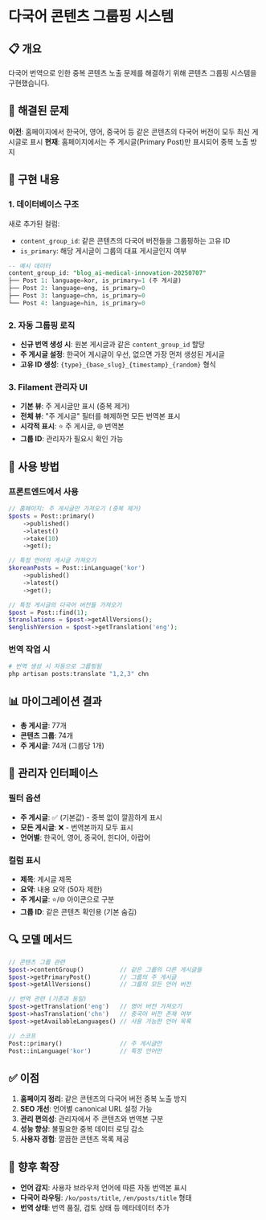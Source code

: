 # 다국어 콘텐츠 그룹핑 시스템

## 📋 개요

다국어 번역으로 인한 중복 콘텐츠 노출 문제를 해결하기 위해 콘텐츠 그룹핑 시스템을 구현했습니다.

## 🎯 해결된 문제

**이전**: 홈페이지에서 한국어, 영어, 중국어 등 같은 콘텐츠의 다국어 버전이 모두 최신 게시글로 표시
**현재**: 홈페이지에서는 주 게시글(Primary Post)만 표시되어 중복 노출 방지

## 🔧 구현 내용

### 1. 데이터베이스 구조

새로 추가된 컬럼:
- `content_group_id`: 같은 콘텐츠의 다국어 버전들을 그룹핑하는 고유 ID
- `is_primary`: 해당 게시글이 그룹의 대표 게시글인지 여부

```sql
-- 예시 데이터
content_group_id: "blog_ai-medical-innovation-20250707"
├── Post 1: language=kor, is_primary=1 (주 게시글)
├── Post 2: language=eng, is_primary=0 
├── Post 3: language=chn, is_primary=0
└── Post 4: language=hin, is_primary=0
```

### 2. 자동 그룹핑 로직

- **신규 번역 생성 시**: 원본 게시글과 같은 `content_group_id` 할당
- **주 게시글 설정**: 한국어 게시글이 우선, 없으면 가장 먼저 생성된 게시글
- **고유 ID 생성**: `{type}_{base_slug}_{timestamp}_{random}` 형식

### 3. Filament 관리자 UI

- **기본 뷰**: 주 게시글만 표시 (중복 제거)
- **전체 뷰**: "주 게시글" 필터를 해제하면 모든 번역본 표시
- **시각적 표시**: ⭐ 주 게시글, 🌐 번역본
- **그룹 ID**: 관리자가 필요시 확인 가능

## 🚀 사용 방법

### 프론트엔드에서 사용

```php
// 홈페이지: 주 게시글만 가져오기 (중복 제거)
$posts = Post::primary()
    ->published()
    ->latest()
    ->take(10)
    ->get();

// 특정 언어의 게시글 가져오기
$koreanPosts = Post::inLanguage('kor')
    ->published()
    ->latest()
    ->get();

// 특정 게시글의 다국어 버전들 가져오기
$post = Post::find(1);
$translations = $post->getAllVersions();
$englishVersion = $post->getTranslation('eng');
```

### 번역 작업 시

```bash
# 번역 생성 시 자동으로 그룹핑됨
php artisan posts:translate "1,2,3" chn
```

## 📊 마이그레이션 결과

- **총 게시글**: 77개
- **콘텐츠 그룹**: 74개
- **주 게시글**: 74개 (그룹당 1개)

## 🎨 관리자 인터페이스

### 필터 옵션
- **주 게시글**: ✅ (기본값) - 중복 없이 깔끔하게 표시
- **모든 게시글**: ❌ - 번역본까지 모두 표시
- **언어별**: 한국어, 영어, 중국어, 힌디어, 아랍어

### 컬럼 표시
- **제목**: 게시글 제목
- **요약**: 내용 요약 (50자 제한)
- **주 게시글**: ⭐/🌐 아이콘으로 구분
- **그룹 ID**: 같은 콘텐츠 확인용 (기본 숨김)

## 🔍 모델 메서드

```php
// 콘텐츠 그룹 관련
$post->contentGroup()          // 같은 그룹의 다른 게시글들
$post->getPrimaryPost()        // 그룹의 주 게시글
$post->getAllVersions()        // 그룹의 모든 언어 버전

// 번역 관련 (기존과 동일)
$post->getTranslation('eng')   // 영어 버전 가져오기
$post->hasTranslation('chn')   // 중국어 버전 존재 여부
$post->getAvailableLanguages() // 사용 가능한 언어 목록

// 스코프
Post::primary()                // 주 게시글만
Post::inLanguage('kor')        // 특정 언어만
```

## ✅ 이점

1. **홈페이지 정리**: 같은 콘텐츠의 다국어 버전 중복 노출 방지
2. **SEO 개선**: 언어별 canonical URL 설정 가능
3. **관리 편의성**: 관리자에서 주 콘텐츠와 번역본 구분
4. **성능 향상**: 불필요한 중복 데이터 로딩 감소
5. **사용자 경험**: 깔끔한 콘텐츠 목록 제공

## 🔧 향후 확장

- **언어 감지**: 사용자 브라우저 언어에 따른 자동 번역본 표시
- **다국어 라우팅**: `/ko/posts/title`, `/en/posts/title` 형태
- **번역 상태**: 번역 품질, 검토 상태 등 메타데이터 추가